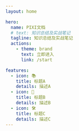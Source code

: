 ```yaml
---
layout: home

hero:
  name: PIXI文档
  # text: 知识总结及实战笔记
  tagline: 知识总结及实战笔记
  actions:
    - theme: brand
      text: 立即进入
      link: /start

features:
  - icon: 📚️
    title: 标题A
    details: 描述A
  - icon: 📒
    title: 标题B
    details: 描述B
  - icon: 🛠️
    title: 标题C
    details: 描述C
---
```

